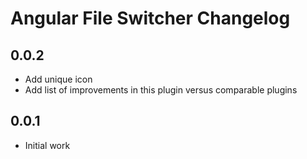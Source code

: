 # Angular File Switcher Changelog

## 0.0.2

- Add unique icon
- Add list of improvements in this plugin versus comparable plugins

## 0.0.1

- Initial work

